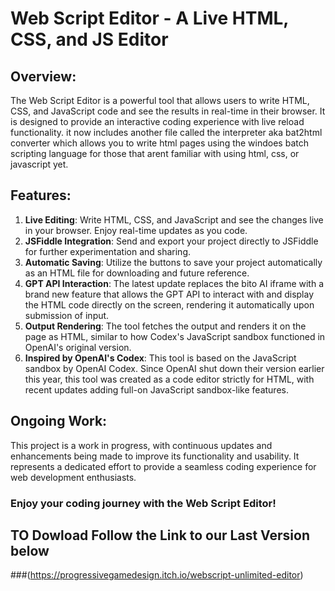 # Web Script Editor - A Live HTML, CSS, and JS Editor

## Overview:
The Web Script Editor is a powerful tool that allows users to write HTML, CSS, and JavaScript code and see the results in real-time in their browser. It is designed to provide an interactive coding experience with live reload functionality.
it now includes another file called the interpreter aka bat2html converter which allows you to write html pages using the windoes batch scripting language for those that arent familiar with using html, css, or javascript yet. 
## Features:
1. **Live Editing**: Write HTML, CSS, and JavaScript and see the changes live in your browser. Enjoy real-time updates as you code.
2. **JSFiddle Integration**: Send and export your project directly to JSFiddle for further experimentation and sharing.
3. **Automatic Saving**: Utilize the buttons to save your project automatically as an HTML file for downloading and future reference.
4. **GPT API Interaction**: The latest update replaces the bito AI iframe with a brand new feature that allows the GPT API to interact with and display the HTML code directly on the screen, rendering it automatically upon submission of input.
5. **Output Rendering**: The tool fetches the output and renders it on the page as HTML, similar to how Codex's JavaScript sandbox functioned in OpenAI's original version.
6. **Inspired by OpenAI's Codex**: This tool is based on the JavaScript sandbox by OpenAI Codex. Since OpenAI shut down their version earlier this year, this tool was created as a code editor strictly for HTML, with recent updates adding full-on JavaScript sandbox-like features.

## Ongoing Work:
This project is a work in progress, with continuous updates and enhancements being made to improve its functionality and usability. It represents a dedicated effort to provide a seamless coding experience for web development enthusiasts.

### Enjoy your coding journey with the Web Script Editor!
## TO Dowload Follow the Link to our Last Version below

###(https://progressivegamedesign.itch.io/webscript-unlimited-editor)
